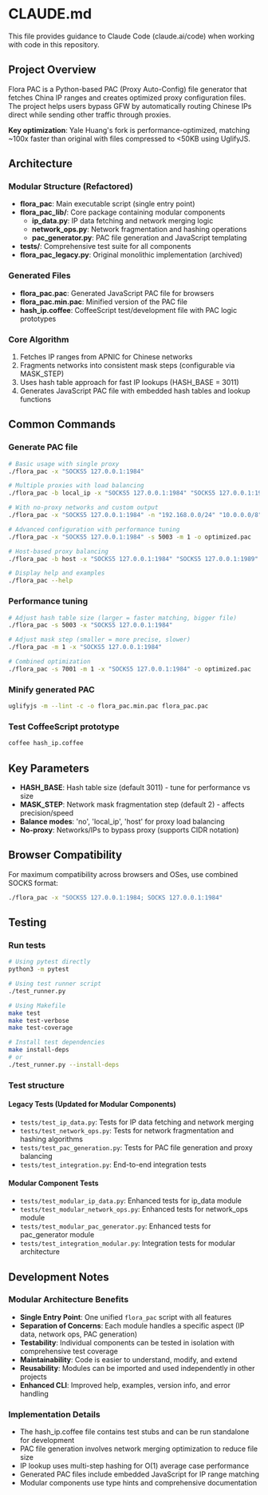 # CLAUDE.md

This file provides guidance to Claude Code (claude.ai/code) when working with code in this repository.

## Project Overview

Flora PAC is a Python-based PAC (Proxy Auto-Config) file generator that fetches China IP ranges and creates optimized proxy configuration files. The project helps users bypass GFW by automatically routing Chinese IPs direct while sending other traffic through proxies.

**Key optimization**: Yale Huang's fork is performance-optimized, matching ~100x faster than original with files compressed to <50KB using UglifyJS.

## Architecture

### Modular Structure (Refactored)
- **flora_pac**: Main executable script (single entry point)
- **flora_pac_lib/**: Core package containing modular components
  - **ip_data.py**: IP data fetching and network merging logic
  - **network_ops.py**: Network fragmentation and hashing operations
  - **pac_generator.py**: PAC file generation and JavaScript templating
- **tests/**: Comprehensive test suite for all components
- **flora_pac_legacy.py**: Original monolithic implementation (archived)

### Generated Files
- **flora_pac.pac**: Generated JavaScript PAC file for browsers
- **flora_pac.min.pac**: Minified version of the PAC file
- **hash_ip.coffee**: CoffeeScript test/development file with PAC logic prototypes

### Core Algorithm
1. Fetches IP ranges from APNIC for Chinese networks
2. Fragments networks into consistent mask steps (configurable via MASK_STEP)
3. Uses hash table approach for fast IP lookups (HASH_BASE = 3011)
4. Generates JavaScript PAC file with embedded hash tables and lookup functions

## Common Commands

### Generate PAC file

```bash
# Basic usage with single proxy
./flora_pac -x "SOCKS5 127.0.0.1:1984"

# Multiple proxies with load balancing
./flora_pac -b local_ip -x "SOCKS5 127.0.0.1:1984" "SOCKS5 127.0.0.1:1989"

# With no-proxy networks and custom output
./flora_pac -x "SOCKS5 127.0.0.1:1984" -n "192.168.0.0/24" "10.0.0.0/8" -o custom.pac

# Advanced configuration with performance tuning
./flora_pac -x "SOCKS5 127.0.0.1:1984" -s 5003 -m 1 -o optimized.pac

# Host-based proxy balancing
./flora_pac -b host -x "SOCKS5 127.0.0.1:1984" "SOCKS5 127.0.0.1:1989"

# Display help and examples
./flora_pac --help
```

### Performance tuning
```bash
# Adjust hash table size (larger = faster matching, bigger file)
./flora_pac -s 5003 -x "SOCKS5 127.0.0.1:1984"

# Adjust mask step (smaller = more precise, slower)
./flora_pac -m 1 -x "SOCKS5 127.0.0.1:1984"

# Combined optimization
./flora_pac -s 7001 -m 1 -x "SOCKS5 127.0.0.1:1984" -o optimized.pac
```

### Minify generated PAC
```bash
uglifyjs -m --lint -c -o flora_pac.min.pac flora_pac.pac
```

### Test CoffeeScript prototype
```bash
coffee hash_ip.coffee
```

## Key Parameters

- **HASH_BASE**: Hash table size (default 3011) - tune for performance vs size
- **MASK_STEP**: Network mask fragmentation step (default 2) - affects precision/speed
- **Balance modes**: 'no', 'local_ip', 'host' for proxy load balancing
- **No-proxy**: Networks/IPs to bypass proxy (supports CIDR notation)

## Browser Compatibility

For maximum compatibility across browsers and OSes, use combined SOCKS format:
```bash
./flora_pac -x "SOCKS5 127.0.0.1:1984; SOCKS 127.0.0.1:1984"
```

## Testing

### Run tests
```bash
# Using pytest directly
python3 -m pytest

# Using test runner script
./test_runner.py

# Using Makefile
make test
make test-verbose
make test-coverage

# Install test dependencies
make install-deps
# or
./test_runner.py --install-deps
```

### Test structure
#### Legacy Tests (Updated for Modular Components)
- `tests/test_ip_data.py`: Tests for IP data fetching and network merging
- `tests/test_network_ops.py`: Tests for network fragmentation and hashing algorithms  
- `tests/test_pac_generation.py`: Tests for PAC file generation and proxy balancing
- `tests/test_integration.py`: End-to-end integration tests

#### Modular Component Tests
- `tests/test_modular_ip_data.py`: Enhanced tests for ip_data module
- `tests/test_modular_network_ops.py`: Enhanced tests for network_ops module
- `tests/test_modular_pac_generator.py`: Enhanced tests for pac_generator module
- `tests/test_integration_modular.py`: Integration tests for modular architecture

## Development Notes

### Modular Architecture Benefits
- **Single Entry Point**: One unified `flora_pac` script with all features
- **Separation of Concerns**: Each module handles a specific aspect (IP data, network ops, PAC generation)
- **Testability**: Individual components can be tested in isolation with comprehensive test coverage
- **Maintainability**: Code is easier to understand, modify, and extend
- **Reusability**: Modules can be imported and used independently in other projects
- **Enhanced CLI**: Improved help, examples, version info, and error handling

### Implementation Details
- The hash_ip.coffee file contains test stubs and can be run standalone for development
- PAC file generation involves network merging optimization to reduce file size
- IP lookup uses multi-step hashing for O(1) average case performance
- Generated PAC files include embedded JavaScript for IP range matching
- Modular components use type hints and comprehensive documentation